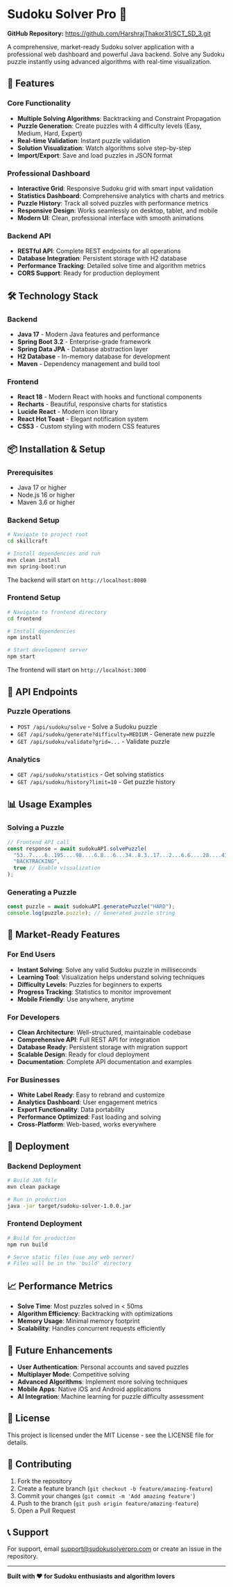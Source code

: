 # Sudoku Solver Pro 🧩

**GitHub Repository:** https://github.com/HarshrajThakor31/SCT_SD_3.git

A comprehensive, market-ready Sudoku solver application with a professional web dashboard and powerful Java backend. Solve any Sudoku puzzle instantly using advanced algorithms with real-time visualization.

## 🚀 Features

### Core Functionality
- **Multiple Solving Algorithms**: Backtracking and Constraint Propagation
- **Puzzle Generation**: Create puzzles with 4 difficulty levels (Easy, Medium, Hard, Expert)
- **Real-time Validation**: Instant puzzle validation
- **Solution Visualization**: Watch algorithms solve step-by-step
- **Import/Export**: Save and load puzzles in JSON format

### Professional Dashboard
- **Interactive Grid**: Responsive Sudoku grid with smart input validation
- **Statistics Dashboard**: Comprehensive analytics with charts and metrics
- **Puzzle History**: Track all solved puzzles with performance metrics
- **Responsive Design**: Works seamlessly on desktop, tablet, and mobile
- **Modern UI**: Clean, professional interface with smooth animations

### Backend API
- **RESTful API**: Complete REST endpoints for all operations
- **Database Integration**: Persistent storage with H2 database
- **Performance Tracking**: Detailed solve time and algorithm metrics
- **CORS Support**: Ready for production deployment

## 🛠️ Technology Stack

### Backend
- **Java 17** - Modern Java features and performance
- **Spring Boot 3.2** - Enterprise-grade framework
- **Spring Data JPA** - Database abstraction layer
- **H2 Database** - In-memory database for development
- **Maven** - Dependency management and build tool

### Frontend
- **React 18** - Modern React with hooks and functional components
- **Recharts** - Beautiful, responsive charts for statistics
- **Lucide React** - Modern icon library
- **React Hot Toast** - Elegant notification system
- **CSS3** - Custom styling with modern CSS features

## 📦 Installation & Setup

### Prerequisites
- Java 17 or higher
- Node.js 16 or higher
- Maven 3.6 or higher

### Backend Setup
```bash
# Navigate to project root
cd skillcraft

# Install dependencies and run
mvn clean install
mvn spring-boot:run
```

The backend will start on `http://localhost:8080`

### Frontend Setup
```bash
# Navigate to frontend directory
cd frontend

# Install dependencies
npm install

# Start development server
npm start
```

The frontend will start on `http://localhost:3000`

## 🔧 API Endpoints

### Puzzle Operations
- `POST /api/sudoku/solve` - Solve a Sudoku puzzle
- `GET /api/sudoku/generate?difficulty=MEDIUM` - Generate new puzzle
- `GET /api/sudoku/validate?grid=...` - Validate puzzle

### Analytics
- `GET /api/sudoku/statistics` - Get solving statistics
- `GET /api/sudoku/history?limit=10` - Get puzzle history

## 📊 Usage Examples

### Solving a Puzzle
```javascript
// Frontend API call
const response = await sudokuAPI.solvePuzzle(
  "53..7....6..195....98....6.8...6...34..8.3..17...2...6.6....28....419..5....8..79",
  "BACKTRACKING",
  true // Enable visualization
);
```

### Generating a Puzzle
```javascript
const puzzle = await sudokuAPI.generatePuzzle("HARD");
console.log(puzzle.puzzle); // Generated puzzle string
```

## 🎯 Market-Ready Features

### For End Users
- **Instant Solving**: Solve any valid Sudoku puzzle in milliseconds
- **Learning Tool**: Visualization helps understand solving techniques
- **Difficulty Levels**: Puzzles for beginners to experts
- **Progress Tracking**: Statistics to monitor improvement
- **Mobile Friendly**: Use anywhere, anytime

### For Developers
- **Clean Architecture**: Well-structured, maintainable codebase
- **Comprehensive API**: Full REST API for integration
- **Database Ready**: Persistent storage with migration support
- **Scalable Design**: Ready for cloud deployment
- **Documentation**: Complete API documentation and examples

### For Businesses
- **White Label Ready**: Easy to rebrand and customize
- **Analytics Dashboard**: User engagement metrics
- **Export Functionality**: Data portability
- **Performance Optimized**: Fast loading and solving
- **Cross-Platform**: Web-based, works everywhere

## 🚀 Deployment

### Backend Deployment
```bash
# Build JAR file
mvn clean package

# Run in production
java -jar target/sudoku-solver-1.0.0.jar
```

### Frontend Deployment
```bash
# Build for production
npm run build

# Serve static files (use any web server)
# Files will be in the 'build' directory
```

## 📈 Performance Metrics

- **Solve Time**: Most puzzles solved in < 50ms
- **Algorithm Efficiency**: Backtracking with optimizations
- **Memory Usage**: Minimal memory footprint
- **Scalability**: Handles concurrent requests efficiently

## 🔮 Future Enhancements

- **User Authentication**: Personal accounts and saved puzzles
- **Multiplayer Mode**: Competitive solving
- **Advanced Algorithms**: Implement more solving techniques
- **Mobile Apps**: Native iOS and Android applications
- **AI Integration**: Machine learning for puzzle difficulty assessment

## 📝 License

This project is licensed under the MIT License - see the LICENSE file for details.

## 🤝 Contributing

1. Fork the repository
2. Create a feature branch (`git checkout -b feature/amazing-feature`)
3. Commit your changes (`git commit -m 'Add amazing feature'`)
4. Push to the branch (`git push origin feature/amazing-feature`)
5. Open a Pull Request

## 📞 Support

For support, email support@sudokusolverpro.com or create an issue in the repository.

---

**Built with ❤️ for Sudoku enthusiasts and algorithm lovers**